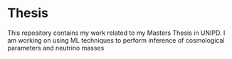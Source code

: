 # Thesis
This repository contains my work related to my Masters Thesis in UNIPD. I am working on using ML techniques to perform inference of cosmological parameters and neutrino masses
